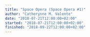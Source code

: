 ```yaml
---
title: "Space Opera (Space Opera #1)"
author: "Catherynne M. Valente"
date: "2018-07-21T12:00:00+02:00"
started: "2018-07-21T12:00:00+02:00"
finished: "2018-09-22T12:00:00+02:00"
---
```

